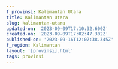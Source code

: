 ```yaml
---
f_provinsi: Kalimantan Utara
title: Kalimantan Utara
slug: kalimantan-utara
updated-on: '2023-09-09T17:10:32.600Z'
created-on: '2023-09-09T17:02:47.302Z'
published-on: '2023-09-16T12:07:38.345Z'
f_region: Kalimantan
layout: '[provinsi].html'
tags: provinsi
---
```



